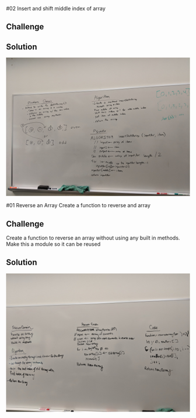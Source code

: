 #02 Insert and shift middle index of array
<!-- Short summary or background information -->

## Challenge
<!-- Description of the challenge -->

## Solution
![reverse array](./img/02_array_shift.jpg)

#01 Reverse an Array
Create a function to reverse and array

## Challenge
Create a function to reverse an array without using any built in methods. Make this a module so it can be reused


## Solution
![reverse array](./img/01_reverse_array.jpg)